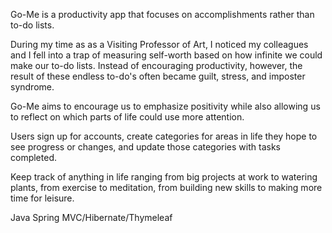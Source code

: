Go-Me is a productivity app that focuses on accomplishments rather than to-do lists.  

During my time as as a Visiting Professor of Art, I noticed my colleagues and I fell into a trap of measuring
self-worth based on how infinite we could make our to-do lists.  Instead of encouraging productivity, however, 
the result of these endless to-do's often became guilt, stress, and imposter syndrome.  

Go-Me aims to encourage us to emphasize positivity while also allowing us to reflect on which parts of life could use more attention.

Users sign up for accounts, create categories for areas in life they hope to see progress or changes, 
and update those categories with tasks completed.

Keep track of anything in life ranging from big projects at work to watering plants, 
from exercise to meditation, from building new skills to making more time for leisure.

Java Spring MVC/Hibernate/Thymeleaf 
